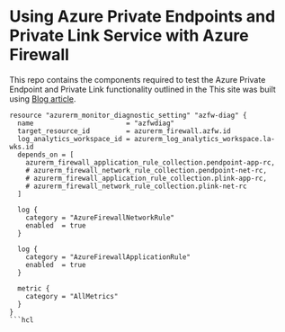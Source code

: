 # Using Azure Private Endpoints and Private Link Service with Azure Firewall

This repo contains the components required to test the Azure Private Endpoint and Private Link functionality outlined in the This site was built using [Blog article](https://namitjagtiani.com/2020/02/14/azure-private-link-udr-support-public-preview/).

```
resource "azurerm_monitor_diagnostic_setting" "azfw-diag" {
  name                       = "azfwdiag"
  target_resource_id         = azurerm_firewall.azfw.id
  log_analytics_workspace_id = azurerm_log_analytics_workspace.la-wks.id
  depends_on = [
    azurerm_firewall_application_rule_collection.pendpoint-app-rc,
    # azurerm_firewall_network_rule_collection.pendpoint-net-rc, 
    # azurerm_firewall_application_rule_collection.plink-app-rc, 
    # azurerm_firewall_network_rule_collection.plink-net-rc
  ]

  log {
    category = "AzureFirewallNetworkRule"
    enabled  = true
  }

  log {
    category = "AzureFirewallApplicationRule"
    enabled  = true
  }

  metric {
    category = "AllMetrics"
  }
}
```hcl